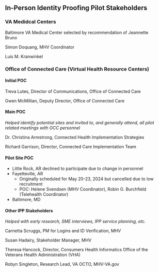 ## In-Person Identity Proofing Pilot Stakeholders

### VA Medidcal Centers

Baltimore VA Medical Center selected by recommendation of Jeannette Bruno

Simon Doquang, MHV Coordinator

Luis M. Kranwinkel


### Office of Connected Care (Virtual Health Resource Centers)

#### Initial POC

Treva Lutes, Director of Communications, Office of Connected Care

Gwen McMillian, Deputy Director, Office of Connected Care

#### Main POC

*Helped identify potential sites and invited to, and generally attend, all pilot related meetings with OCC personnel*

Dr. Christina Armstrong, Connected Health Implementation Strategies

Richard Garrison, Director, Connected Care Implementation Team

#### Pilot Site POC
- Little Rock, AR declined to participate due to change in personnel
- Fayetteville, AR
  - Originally scheduled for May 20-23, 2024 but cancelled due to low recruitment
  - POC: Helene Svendsen (MHV Coordinator), Robin G. Burchfield (Telehealth Coordinator)
- Baltimore, MD

#### Other IPP Stakeholders

*Helped with early research, SME interviews, IPP service planning, etc.*

Carnetta Scruggs, PM for Logins and ID Verification, MHV

Susan Hadairy, Stakeholder Manager, MHV

Theresa Hancock, Director, Consumers Health Informatics Office of the Veterans Health Administration (VHA)

Robyn Singleton, Research Lead, VA OCTO, MHV-VA.gov
